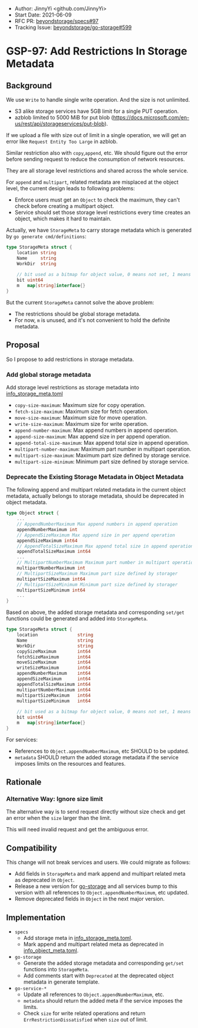 - Author: JinnyYi <github.com/JinnyYi>
- Start Date: 2021-06-09
- RFC PR: [beyondstorage/specs#97](https://github.com/beyondstorage/specs/issues/97)
- Tracking Issue: [beyondstorage/go-storage#599](https://git.fastonetech.com/fastone/go-storage/issues/599)

# GSP-97: Add Restrictions In Storage Metadata

## Background

We use `Write` to handle single write operation. And the size is not unlimited.

- S3 alike storage services have 5GB limit for a single PUT operation.
- azblob limited to 5000 MiB for put blob (<https://docs.microsoft.com/en-us/rest/api/storageservices/put-blob>).

If we upload a file with size out of limit in a single operation, we will get an error like `Request Entity Too Large` in azblob.

Similar restriction also with `copy`,`append`, etc. We should figure out the error before sending request to reduce the consumption of network resources.

They are all storage level restrictions and shared across the whole service.

For `append` and `multipart`, related metadata are misplaced at the object level, the current design leads to following problems:

- Enforce users must get an `Object` to check the maximum, they can't check before creating a multipart object.
- Service should set those storage level restrictions every time creates an object, which makes it hard to maintain.

Actually, we have `StorageMeta` to carry storage metadata which is generated by `go generate cmd/definitions`:

```go
type StorageMeta struct {
	location string
	Name     string
	WorkDir  string
	
	// bit used as a bitmap for object value, 0 means not set, 1 means set 
	bit uint64
	m   map[string]interface{}
}
```

But the current `StorageMeta` cannot solve the above problem:

- The restrictions should be global storage metadata.
- For now, `m` is unused, and it's not convenient to hold the definite metadata.

## Proposal

So I propose to add restrictions in storage metadata.

### Add global storage metadata

Add storage level restrictions as storage metadata into [info_storage_meta.toml]

- `copy-size-maximum`: Maximum size for copy operation.
- `fetch-size-maximum`: Maximum size for fetch operation.
- `move-size-maximum`: Maximum size for move operation.
- `write-size-maximum`: Maximum size for write operation.
- `append-number-maximum`: Max append numbers in append operation.
- `append-size-maximum`: Max append size in per append operation.
- `append-total-size-maximum`: Max append total size in append operation.
- `multipart-number-maximum`: Maximum part number in multipart operation.
- `multipart-size-maximum`: Maximum part size defined by storage service.
- `multipart-size-minimum`: Minimum part size defined by storage service.

### Deprecate the Existing Storage Metadata in Object Metadata

The following append and multipart related metadata in the current object metadata, actually belongs to storage metadata, should be deprecated in object metadata.

```go
type Object struct {
	...
    // AppendNumberMaximum Max append numbers in append operation
    appendNumberMaximum int
    // AppendSizeMaximum Max append size in per append operation
    appendSizeMaximum int64
    // AppendTotalSizeMaximum Max append total size in append operation
    appendTotalSizeMaximum int64
	...
    // MultipartNumberMaximum Maximum part number in multipart operation
    multipartNumberMaximum int
    // MultipartSizeMaximum Maximum part size defined by storager
    multipartSizeMaximum int64
    // MultipartSizeMinimum Minimum part size defined by storager
    multipartSizeMinimum int64
	...
}
```


Based on above, the added storage metadata and corresponding `set/get` functions could be generated and added into `StorageMeta`.

```go
type StorageMeta struct {
	location               string
	Name                   string
	WorkDir                string
	copySizeMaximum        int64
	fetchSizeMaximum       int64
	moveSizeMaximum        int64
	writeSizeMaximum       int64
	appendNumberMaximum    int64
	appendSizeMaximum      int64
	appendTotalSizeMaximum int64
	multipartNumberMaximum int64
	multipartSizeMaximum   int64
	multipartSizeMinimum   int64
	
	// bit used as a bitmap for object value, 0 means not set, 1 means set 
	bit uint64
	m   map[string]interface{}
}
```

For services:

- References to `Object.appendNumberMaximum`, etc SHOULD to be updated.
- `metadata` SHOULD return the added storage metadata if the service imposes limits on the resources and features.

## Rationale

### Alternative Way: Ignore size limit

The alternative way is to send request directly without size check and get an error when the `size` larger than the limit.

This will need invalid request and get the ambiguous error.

## Compatibility

This change will not break services and users. We could migrate as follows:

- Add fields in `StorageMeta` and mark append and multipart related meta as deprecated in `Object`.
- Release a new version for [go-storage] and all services bump to this version with all references to `Object.appendNumberMaximum`, etc updated.
- Remove deprecated fields in `Object` in the next major version.

## Implementation

- `specs`
  - Add storage meta in [info_storage_meta.toml].
  - Mark append and multipart related meta as deprecated in [info_object_meta.toml].
- `go-storage`
  - Generate the added storage metadata and corresponding `get/set` functions into `StorageMeta`.
  - Add comments start with `Deprecated` at the deprecated object metadata in generate template.
- `go-service-*`
  - Update all references to `Object.appendNumberMaximum`, etc.
  - `metadata` should return the added meta if the service imposes the limits.
  - Check `size` for write related operations and return `ErrRestrictionDissatisfied` when `size` out of limit.


[go-storage]: https://git.fastonetech.com/fastone/go-storage
[info_storage_meta.toml]: ../definitions/info_storage_meta.toml
[info_object_meta.toml]: ../definitions/info_object_meta.toml
